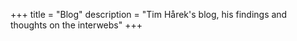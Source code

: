 +++
title = "Blog"
description = "Tim Hårek's blog, his findings and thoughts on the interwebs"
+++
